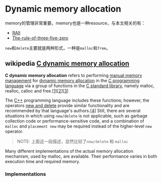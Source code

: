 # Dynamic memory allocation

memory的管理非常重要。memory也是一种resource，与本文相关的有：

- [RAII](../../../Idiom/RAII/RAII.md)
- [The-rule-of-three-five-zero](../../../Idiom/The-rule-of-three-five-zero/The-rule-of-three-five-zero.md)

`new`和`delete`主要就是两种形式，一种是`malloc`和`free`。



## wikipedia [C dynamic memory allocation](https://en.wikipedia.org/wiki/C_dynamic_memory_allocation)

**C dynamic memory allocation** refers to performing [manual memory management](https://en.wikipedia.org/wiki/Manual_memory_management) for [dynamic memory allocation](https://en.wikipedia.org/wiki/Dynamic_memory_allocation) in the [C programming language](https://en.wikipedia.org/wiki/C_(programming_language)) via a group of functions in the [C standard library](https://en.wikipedia.org/wiki/C_standard_library), namely malloc, realloc, calloc and free.[[1\]](https://en.wikipedia.org/wiki/C_dynamic_memory_allocation#cite_note-c99-1)[[2\]](https://en.wikipedia.org/wiki/C_dynamic_memory_allocation#cite_note-2)[[3\]](https://en.wikipedia.org/wiki/C_dynamic_memory_allocation#cite_note-3)

The [C++](https://en.wikipedia.org/wiki/C%2B%2B) programming language includes these functions; however, the operators [new and delete](https://en.wikipedia.org/wiki/New_and_delete_(C%2B%2B)) provide similar functionality and are recommended by that language's authors.[[4\]](https://en.wikipedia.org/wiki/C_dynamic_memory_allocation#cite_note-4) Still, there are several situations in which using `new/delete` is not applicable, such as garbage collection code or performance-sensitive code, and a combination of `malloc` and `placement new` may be required instead of the higher-level `new` operator.

> NOTE: 上面这一段描述，显然比较了`new/delete` 和 `malloc`

Many different implementations of the actual memory allocation mechanism, used by malloc, are available. Their performance varies in both execution time and required memory.



### Implementations
